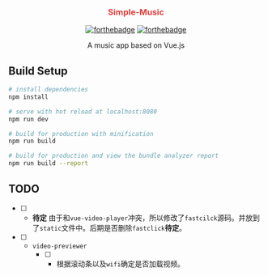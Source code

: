 <div align="center">
<h3 style="color: #dd3f3c">Simple-Music</h3>

[![forthebadge](https://forthebadge.com/images/badges/made-with-vue.svg)](https://forthebadge.com)
[![forthebadge](https://forthebadge.com/images/badges/makes-people-smile.svg)](https://forthebadge.com)

<p>A music app based on Vue.js</p>
</div>


## Build Setup

``` bash
# install dependencies
npm install

# serve with hot reload at localhost:8080
npm run dev

# build for production with minification
npm run build

# build for production and view the bundle analyzer report
npm run build --report
```

## TODO

* [ ] - **待定** 由于和`vue-video-player`冲突，所以修改了`fastcilck`源码。并放到了`static`文件中。后期是否删除`fastclick`**待定**。
* [ ] - `video-previewer`
    * [ ] - 根据滚动条以及`wifi`确定是否加载视频。
